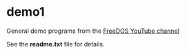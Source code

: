 # demo1
General demo programs from the [FreeDOS YouTube channel](https://www.youtube.com/freedosproject)

See the **readme.txt** file for details.
